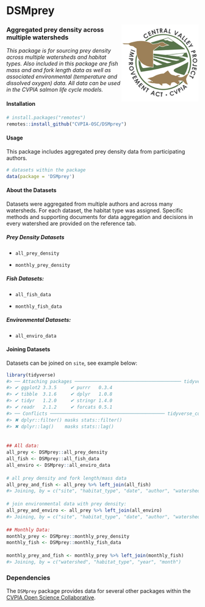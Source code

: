 
<!-- README.md is generated from README.Rmd. Please edit that file -->

# DSMprey

<img src="man/figures/cvpia_logo.jpg" align="right" width="40%"/>

### Aggregated prey density across multiple watersheds

*This package is for sourcing prey density across multiple watersheds
and habitat types. Also included in this package are fish mass and and
fork length data as well as associated environmental (temperature and
dissolved oxygen) data. All data can be used in the CVPIA salmon life
cycle models.*

#### Installation

``` r
# install.packages("remotes")
remotes::install_github("CVPIA-OSC/DSMprey")
```

#### Usage

This package includes aggregated prey density data from participating
authors.

``` r
# datasets within the package
data(package = 'DSMprey')
```

#### About the Datasets

Datasets were aggregated from multiple authors and across many
watersheds. For each dataset, the habitat type was assigned. Specific
methods and supporting documents for data aggregation and decisions in
every watershed are provided on the reference tab.

##### Prey Density Datasets

-   `all_prey_density`

-   `monthly_prey_density`

##### Fish Datasets:

-   `all_fish_data`

-   `monthly_fish_data`

##### Environmental Datasets:

-   `all_enviro_data`

#### Joining Datasets

Datasets can be joined on `site`, see example below:

``` r
library(tidyverse)
#> ── Attaching packages ─────────────────────────────────────── tidyverse 1.3.1 ──
#> ✔ ggplot2 3.3.5     ✔ purrr   0.3.4
#> ✔ tibble  3.1.6     ✔ dplyr   1.0.8
#> ✔ tidyr   1.2.0     ✔ stringr 1.4.0
#> ✔ readr   2.1.2     ✔ forcats 0.5.1
#> ── Conflicts ────────────────────────────────────────── tidyverse_conflicts() ──
#> ✖ dplyr::filter() masks stats::filter()
#> ✖ dplyr::lag()    masks stats::lag()


## All data: 
all_prey <- DSMprey::all_prey_density 
all_fish <- DSMprey::all_fish_data
all_enviro <- DSMprey::all_enviro_data 

# all prey density and fork length/mass data
all_prey_and_fish <- all_prey %>% left_join(all_fish) 
#> Joining, by = c("site", "habitat_type", "date", "author", "watershed")

# join environmental data with prey density:
all_prey_and_enviro <- all_prey %>% left_join(all_enviro) 
#> Joining, by = c("site", "habitat_type", "date", "author", "watershed")

## Monthly Data:
monthly_prey <- DSMprey::monthly_prey_density
monthly_fish <- DSMprey::monthly_fish_data

monthly_prey_and_fish <- monthly_prey %>% left_join(monthly_fish) 
#> Joining, by = c("watershed", "habitat_type", "year", "month")
```

### Dependencies

The `DSMprey` package provides data for several other packages within
the [CVPIA Open Science Collaborative](https://github.com/CVPIA-OSC).
